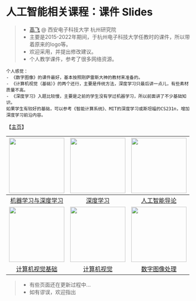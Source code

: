 # 人工智能相关课程：课件 Slides

> - [高飞](http://aiart.live) @ 西安电子科技大学 杭州研究院
> - 主要是2015-2022年期间，于杭州电子科技大学任教时的课件，所以带着原来的logo等。
> - 欢迎采用，并提出修改建议。
> - 个人教学课件，参考了很多网络资源。

``` 
个人感觉：
- 《数字图像》的课件最好，基本按照刚萨雷斯大神的教材来准备的。
- 《计算机视觉（基础）》的两个还行，主要是传统方法，深度学习只最后讲一点儿，有些素材质量不高。
- 《深度学习》入题比较慢，主要是之前的学生没有学过机器学习，所以前面讲了不少基础知识。
如果学生有较好的基础，可以参考《智能计算系统》、MIT的深度学习或斯坦福的CS231n，增加深度学习前沿内容。
```

【[主页](https://aiart.live/courses/)】

| <img title="" src="/imgs/mldl.jpg" alt="" height="150"> | <img title="" src="/imgs/dl.jpg" alt="" height="150"> | <img title="" src="/imgs/ai.jpg" alt="" height="150">  |
|:--------------------------------------------------------------:|:------------------------------------------------------------:|:-------------------------------------------------------------:|
| [机器学习与深度学习](https://aiart.live/courses/mldl.html)              | [深度学习](https://aiart.live/courses/dl.html)                   | [人工智能导论](https://aiart.live/courses/i2ai.html)                |
| <img title="" src="/imgs/cvf.jpg" alt="" height="150">  | <img title="" src="/imgs/cv.jpg" alt="" height="150"> | <img title="" src="/imgs/dip.jpg" alt="" height="150"> |
| [计算机视觉基础](https://aiart.live/courses/cvf.html)                 | [计算机视觉](https://aiart.live/courses/cv.html)                  | [数字图像处理](https://aiart.live/courses/dip.html)                 |

> - 有些页面还在更新过程中...
> - 如有谬误，欢迎指出

